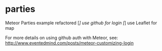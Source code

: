 parties
=======

Meteor Parties example refactored
[*] use github for login
[*] use Leaflet for map

For more details on using github auth with Meteor, see: 
http://www.eventedmind.com/posts/meteor-customizing-login
